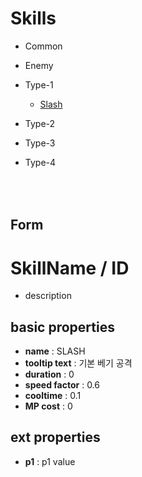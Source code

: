 Skills
====

* Common

* Enemy

* Type-1
  * [Slash](https://github.com/SubwayRocketTeam/game/blob/master/doc/skill/type1/slash.md)
* Type-2
* Type-3
* Type-4

<br><br>
Form
----
SkillName / ID
====

* description

basic properties
----
* __name__ : SLASH
* __tooltip text__ : 기본 베기 공격
* __duration__ : 0
* __speed factor__ : 0.6
* __cooltime__ : 0.1
* __MP cost__ : 0

ext properties
----
* __p1__ : p1 value
